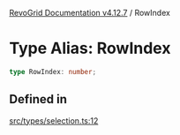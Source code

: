 [RevoGrid Documentation v4.12.7](README.md) / RowIndex

# Type Alias: RowIndex

```ts
type RowIndex: number;
```

## Defined in

[src/types/selection.ts:12](https://github.com/revolist/revogrid/blob/435ff99a088c5c293d22eb08cc3e448f60f4eb56/src/types/selection.ts#L12)
